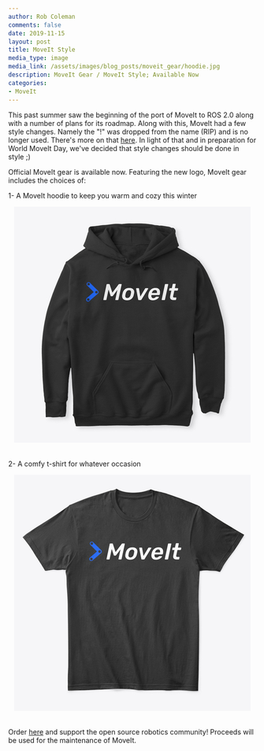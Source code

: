 ```yaml
---
author: Rob Coleman
comments: false
date: 2019-11-15
layout: post
title: MoveIt Style
media_type: image
media_link: /assets/images/blog_posts/moveit_gear/hoodie.jpg
description: MoveIt Gear / MoveIt Style; Available Now
categories:
- MoveIt
---
```


This past summer saw the beginning of the port of MoveIt to ROS 2.0 along with a number of plans for its roadmap. Along with this, MoveIt had a few style changes. Namely the "!" was dropped from the name (RIP) and is no longer used. There's more on that <a href="https://moveit.ros.org/about/press_kit/" target="_blank">here</a>.
In light of that and in preparation for World MoveIt Day, we've decided that style changes should be done in style ;)

Official MoveIt gear is available now. Featuring the new logo, MoveIt gear includes the choices of:

1- A MoveIt hoodie to keep you warm and cozy this winter

<div style="text-align:center"><img src="/assets/images/blog_posts/moveit_gear/hoodie.jpg" alt="hoodie" /></div>
<br>

2- A comfy t-shirt for whatever occasion

<div style="text-align:center"><img src="/assets/images/blog_posts/moveit_gear/560.jpg" alt="tshirt" /></div>
<br>

Order <a href="https://teespring.com/shop/moveit-tee-hoodie?tsmac=recently_viewed&tsmic=recently_viewed&pid=369&cid=6513" target="_blank">here</a> and support the open source robotics community! Proceeds will be used for the maintenance of MoveIt.
